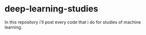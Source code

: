 # deep-learning-studies
In this repository i'll post every code that i do for studies of machine learning.
